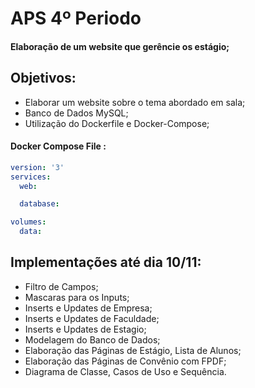 # APS 4º Periodo
#### Elaboração de um website que gerêncie os estágio;


## Objetivos:
  - Elaborar um website sobre o tema abordado em sala;
  - Banco de Dados MySQL;
  - Utilização do Dockerfile e Docker-Compose;

#### Docker Compose File :

```yaml
version: '3'
services:
  web:

  database:

volumes:
  data:
```

## Implementações até dia 10/11:
  - Filtro de Campos;
  - Mascaras para os Inputs;
  - Inserts e Updates de Empresa;
  - Inserts e Updates de Faculdade;
  - Inserts e Updates de Estagio;
  - Modelagem do Banco de Dados;
  - Elaboração das Páginas de Estágio, Lista de Alunos;
  - Elaboração das Páginas de Convênio com FPDF;
  - Diagrama de Classe, Casos de Uso e Sequência.
